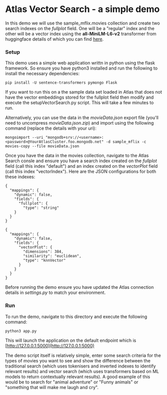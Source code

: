 
# Atlas Vector Search - a simple demo
In this demo we will use the sample_mflix.movies collection and create two search indexes on the *fullplot* field. One will be a "regular" index and the other will be a vector index using the **all-MiniLM-L6-v2** transformer from huggingface details of which you can find [here](https://huggingface.co/sentence-transformers/all-MiniLM-L6-v2).

### Setup
This demo uses a simple web application writtn in python using the flask framework. So ensure you have python3 installed and run the following to install the necessary dependencies:

```
pip install -U sentence-transformers pymongo Flask
```

If you want to run this on a the sample data set loaded in Atlas that does not have the vector embeddings stored for the fullplot field then modify and execute the setupVectorSearch.py script. This will take a few minutes to run.

Alternatively, you can use the data in the *movieData.json* export file (you'll need to uncompress *movieData.json.zip*) and import using the following command (replace the details with your uri):

```
mongoimport --uri "mongodb+srv://<username>:<password>@YourAtlasCluster.foo.mongodb.net" -d sample_mflix -c movies-copy --file movieData.json
```

Once you have the data in the movies collection, navigate to the Atlas Search consle and ensure you have a search index created on the *fullplot* field (call this index "default") and an index created on the *vectorPlot* field (call this index "vectorIndex"). Here are the JSON configurations for both these indexes:

```
{
  "mappings": {
    "dynamic": false,
    "fields": {
      "fullplot": {
        "type": "string"
    }
  }
}
```
```
{
  "mappings": {
    "dynamic": false,
    "fields": {
      "vectorPlot": {
        "dimensions": 384,
        "similarity": "euclidean",
        "type": "knnVector"
      }
    }
  }
}
```
Before running the demo ensure you have updated the Atlas connection details in *settings.py* to match your environment.

### Run
To run the demo, navigate to this directory and execute the following command:

```
python3 app.py
```

This will launch the application on the default endpoint which is [http://127.0.0.1:5000](http://127.0.0.1:5000)

The demo script itself is relatively simple, enter some search criteria for the types of movies you want to see and show the difference between the traditional search (which uses tokenisers and inverted indexes to identify relevant results) and vector search (which uses transformers based on ML models to return contextually relevant results). A good example of this would be to search for  "animal adventure" or "Funny animals" or "something that will make me laugh and cry".